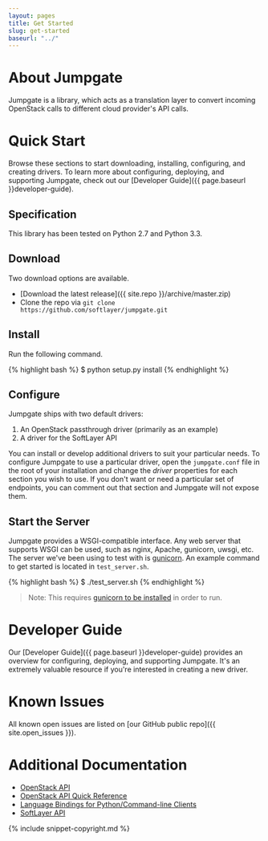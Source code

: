 ```yaml
---
layout: pages
title: Get Started
slug: get-started
baseurl: "../"
---
```


# About Jumpgate

Jumpgate is a library, which acts as a translation layer to convert incoming OpenStack calls to different cloud provider's API calls.

# Quick Start

Browse these sections to start downloading, installing, configuring, and creating drivers. To learn more about configuring, deploying, and supporting Jumpgate, check out our [Developer Guide]({{ page.baseurl }}developer-guide).

## Specification

This library has been tested on Python 2.7 and Python 3.3.

## Download

Two download options are available.

*   [Download the latest release]({{ site.repo }}/archive/master.zip)
*   Clone the repo via `git clone https://github.com/softlayer/jumpgate.git`

## Install

Run the following command.

{% highlight bash %}
$ python setup.py install
{% endhighlight %}

## Configure

Jumpgate ships with two default drivers:

1. An OpenStack passthrough driver (primarily as an example)
2. A driver for the SoftLayer API

You can install or develop additional drivers to suit your particular needs. To configure Jumpgate to use a particular driver, open the `jumpgate.conf` file in the root of your installation and change the *driver* properties for each section you wish to use. If you don't want or need a particular set of endpoints, you can comment out that section and Jumpgate will not expose them.

## Start the Server
Jumpgate provides a WSGI-compatible interface. Any web server that supports WSGI can be used, such as nginx, Apache, gunicorn, uwsgi, etc. The server we've been using to test with is [gunicorn](http://gunicorn.org). An example command to get started is located in `test_server.sh`. 

{% highlight bash %}
$ ./test_server.sh
{% endhighlight %}

> Note: This requires [gunicorn to be installed](http://gunicorn.org/#quickstart) in order to run.

# Developer Guide

Our [Developer Guide]({{ page.baseurl }}developer-guide) provides an overview for configuring, deploying, and supporting Jumpgate. It's an extremely valuable resource if you're interested in creating a new driver.

# Known Issues

All known open issues are listed on [our GitHub public repo]({{ site.open_issues }}).

# Additional Documentation

*   [OpenStack API](http://docs.openstack.org/api/api-specs.html)
*   [OpenStack API Quick Reference](http://api.openstack.org/api-ref.html)
*   [Language Bindings for Python/Command-line Clients](http://docs.openstack.org/developer/language-bindings.html)
*   [SoftLayer API](http://sldn.softlayer.com/reference/softlayerapi)

{% include snippet-copyright.md %}